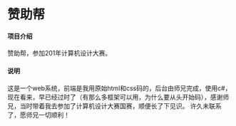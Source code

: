 # 赞助帮

#### 项目介绍
赞助帮，参加201年计算机设计大赛。

#### 说明
这是一个web系统，前端是我用原始html和css码的，后台由师兄完成，使用c#，现在看来，早已经过时了（有那么多框架可以用，为什么要从头开始码），感谢师兄，当时带着我去参加了计算机设计大赛国赛，顺便长了下见识。
许久未联系了，愿师兄一切顺利！